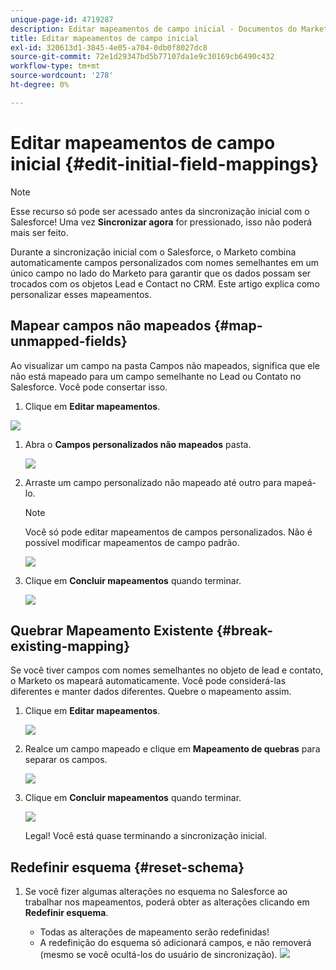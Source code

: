 ```yaml
---
unique-page-id: 4719287
description: Editar mapeamentos de campo inicial - Documentos do Marketo - Documentação do produto
title: Editar mapeamentos de campo inicial
exl-id: 320613d1-3845-4e05-a704-0db0f8027dc8
source-git-commit: 72e1d29347bd5b77107da1e9c30169cb6490c432
workflow-type: tm+mt
source-wordcount: '278'
ht-degree: 0%

---
```


# Editar mapeamentos de campo inicial {#edit-initial-field-mappings}

>[!NOTE]
>
>Esse recurso só pode ser acessado antes da sincronização inicial com o Salesforce! Uma vez **Sincronizar agora** for pressionado, isso não poderá mais ser feito.

Durante a sincronização inicial com o Salesforce, o Marketo combina automaticamente campos personalizados com nomes semelhantes em um único campo no lado do Marketo para garantir que os dados possam ser trocados com os objetos Lead e Contact no CRM. Este artigo explica como personalizar esses mapeamentos.

## Mapear campos não mapeados {#map-unmapped-fields}

Ao visualizar um campo na pasta Campos não mapeados, significa que ele não está mapeado para um campo semelhante no Lead ou Contato no Salesforce. Você pode consertar isso.

1. Clique em **Editar mapeamentos**.

![](assets/image2014-12-9-13-3a31-3a0.png)

1. Abra o **Campos personalizados não mapeados** pasta.

   ![](assets/two.png)

1. Arraste um campo personalizado não mapeado até outro para mapeá-lo.

   >[!NOTE]
   >
   >Você só pode editar mapeamentos de campos personalizados. Não é possível modificar mapeamentos de campo padrão.

   ![](assets/three.png)

1. Clique em **Concluir mapeamentos** quando terminar.

   ![](assets/four.png)

## Quebrar Mapeamento Existente {#break-existing-mapping}

Se você tiver campos com nomes semelhantes no objeto de lead e contato, o Marketo os mapeará automaticamente. Você pode considerá-las diferentes e manter dados diferentes. Quebre o mapeamento assim.

1. Clique em **Editar mapeamentos**.

   ![](assets/image2014-12-9-13-3a31-3a37.png)

1. Realce um campo mapeado e clique em **Mapeamento de quebras** para separar os campos.

   ![](assets/image2014-12-9-13-3a31-3a47.png)

1. Clique em **Concluir mapeamentos** quando terminar.

   ![](assets/image2014-12-9-13-3a31-3a58.png)

   Legal! Você está quase terminando a sincronização inicial.

## Redefinir esquema {#reset-schema}

1. Se você fizer algumas alterações no esquema no Salesforce ao trabalhar nos mapeamentos, poderá obter as alterações clicando em **Redefinir esquema**.

   * Todas as alterações de mapeamento serão redefinidas!
   * A redefinição do esquema só adicionará campos, e não removerá (mesmo se você ocultá-los do usuário de sincronização).
   ![](assets/image2014-12-9-13-3a32-3a8.png)
